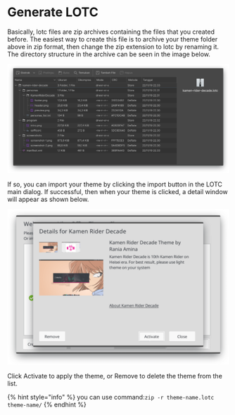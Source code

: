 # Generate LOTC

Basically, lotc files are zip archives containing the files that you created before. The easiest way to create this file is to archive your theme folder above in zip format, then change the zip extension to lotc by renaming it. The directory structure in the archive can be seen in the image below.

![](../../.gitbook/assets/lotc-archive.png)

If so, you can import your theme by clicking the import button in the LOTC main dialog. If successful, then when your theme is clicked, a detail window will appear as shown below.

![](../../.gitbook/assets/lotc-4%20%281%29.png)

Click Activate to apply the theme, or Remove to delete the theme from the list.

{% hint style="info" %}
you can use command:`zip -r theme-name.lotc theme-name/`
{% endhint %}

